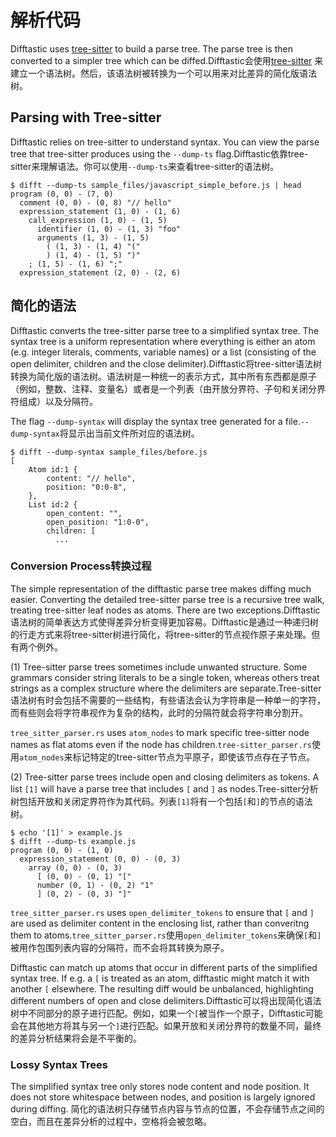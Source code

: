 # 解析代码

Difftastic uses
[tree-sitter](https://tree-sitter.github.io/tree-sitter/) to build a
parse tree. The parse tree is then converted to a simpler tree which
can be diffed.Difftastic会使用[tree-sitter](https://tree-sitter.github.io/tree-sitter/) 来建立一个语法树。然后，该语法树被转换为一个可以用来对比差异的简化版语法树。

## Parsing with Tree-sitter

Difftastic relies on tree-sitter to understand syntax. You can view
the parse tree that tree-sitter produces using the `--dump-ts`
flag.Difftastic依靠tree-sitter来理解语法。你可以使用`--dump-ts`来查看tree-sitter的语法树。

```
$ difft --dump-ts sample_files/javascript_simple_before.js | head
program (0, 0) - (7, 0)
  comment (0, 0) - (0, 8) "// hello"
  expression_statement (1, 0) - (1, 6)
    call_expression (1, 0) - (1, 5)
      identifier (1, 0) - (1, 3) "foo"
      arguments (1, 3) - (1, 5)
        ( (1, 3) - (1, 4) "("
        ) (1, 4) - (1, 5) ")"
    ; (1, 5) - (1, 6) ";"
  expression_statement (2, 0) - (2, 6)
```

## 简化的语法

Difftastic converts the tree-sitter parse tree to a simplified syntax
tree. The syntax tree is a uniform representation where everything is
either an atom (e.g. integer literals, comments, variable names) or a
list (consisting of the open delimiter, children and the close
delimiter).Difftastic将tree-sitter语法树转换为简化版的语法树。语法树是一种统一的表示方式，其中所有东西都是原子（例如，整数、注释、变量名）或者是一个列表（由开放分界符、子句和关闭分界符组成）以及分隔符。

The flag `--dump-syntax` will display the syntax tree generated for a
file.`--dump-syntax`将显示出当前文件所对应的语法树。

```
$ difft --dump-syntax sample_files/before.js
[
    Atom id:1 {
        content: "// hello",
        position: "0:0-8",
    },
    List id:2 {
        open_content: "",
        open_position: "1:0-0",
        children: [
          ...
```

### Conversion Process转换过程

The simple representation of the difftastic parse tree makes diffing
much easier. Converting the detailed tree-sitter parse tree is a
recursive tree walk, treating tree-sitter leaf nodes as atoms. There
are two exceptions.Difftastic语法树的简单表达方式使得差异分析变得更加容易。Difftastic是通过一种递归树的行走方式来将tree-sitter树进行简化，将tree-sitter的节点视作原子来处理。但有两个例外。

(1) Tree-sitter parse trees sometimes include unwanted structure. Some
grammars consider string literals to be a single token, whereas others
treat strings as a complex structure where the delimiters are
separate.Tree-sitter语法树有时会包括不需要的一些结构，有些语法会认为字符串是一种单一的字符，而有些则会将字符串视作为复杂的结构，此时的分隔符就会将字符串分割开。

`tree_sitter_parser.rs` uses `atom_nodes` to mark specific tree-sitter
node names as flat atoms even if the node has children.`tree-sitter_parser.rs`使用`atom_nodes`来标记特定的tree-sitter节点为平原子，即使该节点存在子节点。

(2) Tree-sitter parse trees include open and closing delimiters as
tokens. A list `[1]` will have a parse tree that includes `[` and `]`
as nodes.Tree-sitter分析树包括开放和关闭定界符作为其代码。列表`[1]`将有一个包括`[`和`]`的节点的语法树。

```
$ echo '[1]' > example.js
$ difft --dump-ts example.js
program (0, 0) - (1, 0)
  expression_statement (0, 0) - (0, 3)
    array (0, 0) - (0, 3)
      [ (0, 0) - (0, 1) "["
      number (0, 1) - (0, 2) "1"
      ] (0, 2) - (0, 3) "]"
```

`tree_sitter_parser.rs` uses `open_delimiter_tokens` to ensure that
`[` and `]` are used as delimiter content in the enclosing list,
rather than converitng them to atoms.`tree_sitter_parser.rs`使用`open_delimiter_tokens`来确保`[`和`]`被用作包围列表内容的分隔符，而不会将其转换为原子。

Difftastic can match up atoms that occur in different parts of the
simplified syntax tree. If e.g. a `[` is treated as an atom,
difftastic might match it with another `[` elsewhere. The resulting
diff would be unbalanced, highlighting different numbers of open and
close delimiters.Difftastic可以将出现简化语法树中不同部分的原子进行匹配。例如，如果一个`[`被当作一个原子，Difftastic可能会在其他地方将其与另一个`]`进行匹配。如果开放和关闭分界符的数量不同，最终的差异分析结果将会是不平衡的。

### Lossy Syntax Trees

The simplified syntax tree only stores node content and node
position. It does not store whitespace between nodes, and position is
largely ignored during diffing. 简化的语法树只存储节点内容与节点的位置，不会存储节点之间的空白，而且在差异分析的过程中，空格将会被忽略。
